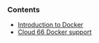 <!-- usedin: [ _legacy_docker/deployment] - post: -->


### Contents

*   [Introduction to Docker](#docker)
*   [Cloud 66 Docker support](#intro)

